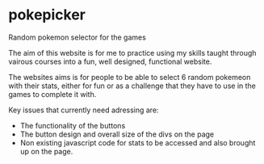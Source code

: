 # pokepicker
 Random pokemon selector for the games

The aim of this website is for me to practice using my skills taught through vairous courses into a fun, well designed, functional website.

The websites aims is for people to be able to select 6 random pokemeon with their stats, either for fun or as a challenge that they have to use in the games to complete it with.

Key issues that currently need adressing are:

- The functionality of the buttons
- The button design and overall size of the divs on the page
- Non existing javascript code for stats to be accessed and also brought up on the page.